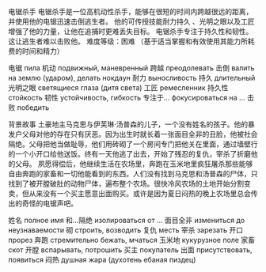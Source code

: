 <!-- https://deadbydaylight.fandom.com/zh/wiki/电锯杀手?variant=zh-hans -->

电锯杀手
电锯杀手是一位高机动性杀手，能够在很短的时间内跨越很远的距离，并使用他的电锯迅速击倒逃生者。
他的可传授技能耐力持久 、光明之眼以及工匠增强了他的力量，让他在追捕时更难丢失目标。
电锯杀手专注于持久性和韧性。这让逃生者难以击败他。
难度等级：困难
（基于适当掌握和有效使用其能力所耗费的时间和精力）

电锯 пила
机动 подвижный, маневренный
跨越 преодолевать
击倒 валить на землю (ударом), делать нокдаун
耐力 выносливость
持久 длительный
光明之眼 светящиеся глаза (дитя света)
工匠 ремесленник
持久性 стойкость
韧性 устойчивость, гибкость
专注于... фокусироваться на ...
击败 победить

<!--
Билли
Билли это очень мобильный убийца, он в состоянии преодолевать большое расстоние за очень короткое время, а также использует пилу, чтобы очень быстро ронять выживших.
Его передаваемые навыки "Длительная выносливость", "Дитя света", и "Ремесленник" усиливают его, что позволяет ему легче преследовать цель.
Билли фокусируется на стойкости и гибкости, из-за чего выжившим сложно победить его.
Уровень сложности: сложный.
  (Основано на затраченном времени и энергии для надлежащего освоения и использования его способностей)
-->

背景故事
土豪地主马克思与伊芙琳·汤普森的儿子，一个没有姓名的孩子。他的暴发户父母对他的存在只有厌恶。因为出生时就长着一张面目全非的丑脸，他被社会隔绝。父母把他当做耻辱，他们用砖砌了一个房间专门把他关在里面，通过墙壁行的一个小开口给他送饭。终有一天他逃了出去，开始了残忍的复仇，宰杀了折磨他的父母。
夙愿得偿后，他继续生活在农场里，奔跑在玉米地里疯狂屠杀那些能够自由奔跑的家畜和一切他能看到的东西。人们没有找到马克思和汤普森的尸体，只找到了被开膛破肚的动物尸体，遍布整个农场。很快冷风农场的土地开始分割变卖，但从来没有一个买主愿意出面购买。或许是因为夏日闷热的晚上农场里总会传出的奇怪的电锯声吧。

姓名 полное имя
和...隔绝 изолироваться от ...
面目全非 измениться до неузнаваемости
砌 строить, возводить
复仇 месть
宰杀 зарезать
开口 прорез
奔跑 стремительно бежать, мчаться
玉米地 кукурузное поле
家畜 скот
开膛 вспарывать, потрошить
买主 покупатель
出面 присутствовать, появиться
闷热 душная жара (духотень ебаная пиздец)

<!--
Предыстория
Сын богатых землевладельцев Макса и Эвелин Томпсон, ребенок без имени и фамилии. К его существованию его быстро разбогатевшие мать и отец испытывали только лишь отвращение. Из-за того, что при рождении у него было невозможно уродливое лицо, он был изолирован от общества. Они возвели из кирпича комнатку, специально для того, чтобы закрыть его в ней. Через маленькую прорезь в стене они передавали ему еду. Наконец однажды он сбежал и устроил жестокую месть - он (смертельно) замучил и зарезал своих родителей.
Когда заветное желание сбылось, он продолжил жить в деревне. Он мотался по кукурузным полям и в бешенстве резал скотину, которую был в состоянии догнать и все, что он видел на своем пути. Жители не нашли труп Макса и Томпсонов. Они только нашли вспоротый труп животного, и сообщили об этом всей деревне. Очень скоро землю в холодной деревне начали разбивать и продавать, но с того момента не нашлось ни одного покупателя, желающего появиться для приобретения. Вероятно, из-за того, что летними душными вечерами на ферме все время издавались странные звуки бензопилы.
-->

